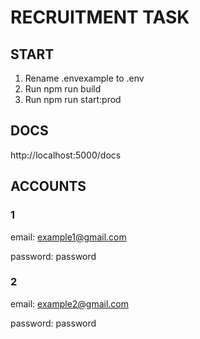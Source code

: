 # RECRUITMENT TASK

## START
1. Rename .envexample to .env 
2. Run npm run build
3. Run npm run start:prod

## DOCS
http://localhost:5000/docs

## ACCOUNTS

### 1
email: example1@gmail.com

password: password

### 2
email: example2@gmail.com

password: password
